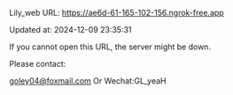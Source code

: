 Lily_web URL: https://ae6d-61-165-102-156.ngrok-free.app

Updated at: 2024-12-09 23:35:31

If you cannot open this URL, the server might be down.

Please contact: 

goley04@foxmail.com Or Wechat:GL_yeaH